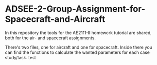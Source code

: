 # ADSEE-2-Group-Assignment-for-Spacecraft-and-Aircraft

In this repository the tools for the AE2111-II homework tutorial are shared, both for the air- and spacecraft assignments.

There's two files, one for aircraft and one for spacecraft. Inside there you can find the functions to calculate the wanted parameters for each case study/task.
test
